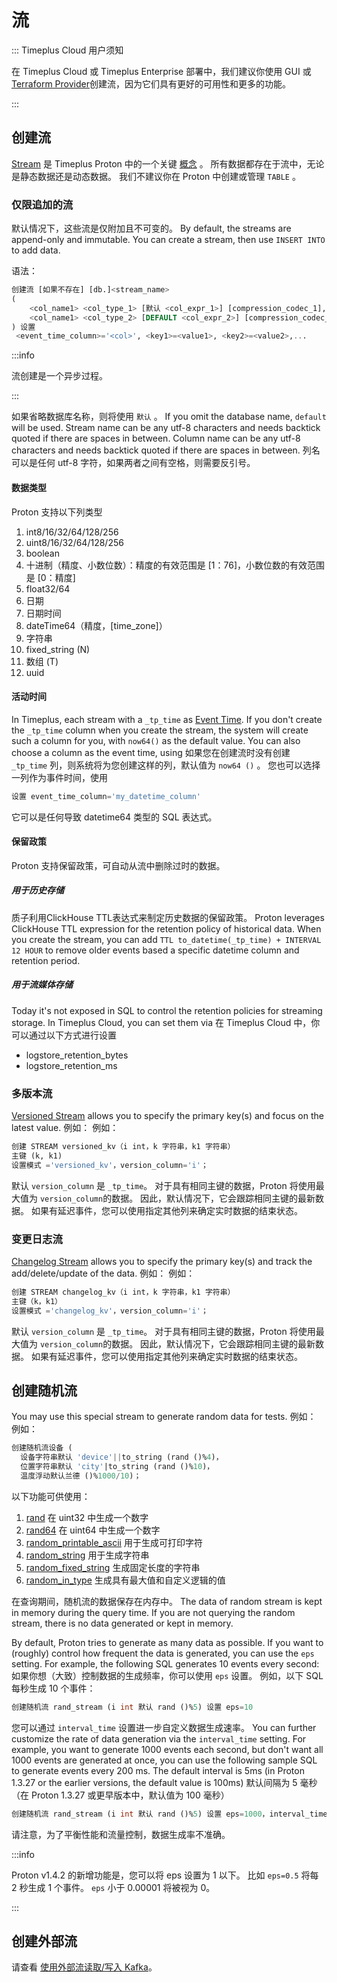 # 流

::: Timeplus Cloud 用户须知

在 Timeplus Cloud 或 Timeplus Enterprise 部署中，我们建议你使用 GUI 或 [Terraform Provider](terraform)创建流，因为它们具有更好的可用性和更多的功能。

:::

## 创建流

[Stream](working-with-streams) 是 Timeplus Proton 中的一个关键 [概念](glossary) 。 所有数据都存在于流中，无论是静态数据还是动态数据。 我们不建议你在 Proton 中创建或管理 `TABLE` 。

### 仅限追加的流

默认情况下，这些流是仅附加且不可变的。 By default, the streams are append-only and immutable. You can create a stream, then use `INSERT INTO` to add data.

语法：

```sql
创建流 [如果不存在] [db.]<stream_name>
(
    <col_name1> <col_type_1> [默认 <col_expr_1>] [compression_codec_1],
    <col_name1> <col_type_2> [DEFAULT <col_expr_2>] [compression_codec_2]
) 设置
 <event_time_column>='<col>', <key1>=<value1>, <key2>=<value2>,...
```

:::info

流创建是一个异步过程。

:::

如果省略数据库名称，则将使用 `默认` 。 If you omit the database name, `default` will be used. Stream name can be any utf-8 characters and needs backtick quoted if there are spaces in between. Column name can be any utf-8 characters and needs backtick quoted if there are spaces in between. 列名可以是任何 utf-8 字符，如果两者之间有空格，则需要反引号。

#### 数据类型

Proton 支持以下列类型

1. int8/16/32/64/128/256
2. uint8/16/32/64/128/256
3. boolean
4. 十进制（精度、小数位数）：精度的有效范围是 [1：76]，小数位数的有效范围是 [0：精度]
5. float32/64
6. 日期
7. 日期时间
8. dateTime64（精度，[time_zone]）
9. 字符串
10. fixed_string (N)
11. 数组 (T)
12. uuid

#### 活动时间

In Timeplus, each stream with a `_tp_time` as [Event Time](eventtime). If you don't create the `_tp_time` column when you create the stream, the system will create such a column for you, with `now64()` as the default value. You can also choose a column as the event time, using 如果您在创建流时没有创建 `_tp_time` 列，则系统将为您创建这样的列，默认值为 `now64 ()` 。 您也可以选择一列作为事件时间，使用

```sql
设置 event_time_column='my_datetime_column'
```

 它可以是任何导致 datetime64 类型的 SQL 表达式。

#### 保留政策

Proton 支持保留政策，可自动从流中删除过时的数据。

##### 用于历史存储

质子利用ClickHouse TTL表达式来制定历史数据的保留政策。 Proton leverages ClickHouse TTL expression for the retention policy of historical data. When you create the stream, you can add `TTL to_datetime(_tp_time) + INTERVAL 12 HOUR` to remove older events based a specific datetime column and retention period.

##### 用于流媒体存储

Today it's not exposed in SQL to control the retention policies for streaming storage. In Timeplus Cloud, you can set them via 在 Timeplus Cloud 中，你可以通过以下方式进行设置

* logstore_retention_bytes
* logstore_retention_ms

### 多版本流

[Versioned Stream](versioned-stream) allows you to specify the primary key(s) and focus on the latest value. 例如： 例如：

```sql
创建 STREAM versioned_kv（i int，k 字符串，k1 字符串）
主键 (k, k1)
设置模式 ='versioned_kv'，version_column='i'；
```

默认 `version_column` 是 `_tp_time`。 对于具有相同主键的数据，Proton 将使用最大值为  `version_column`的数据。 因此，默认情况下，它会跟踪相同主键的最新数据。 如果有延迟事件，您可以使用指定其他列来确定实时数据的结束状态。

### 变更日志流

[Changelog Stream](changelog-stream) allows you to specify the primary key(s) and track the add/delete/update of the data. 例如： 例如：

```sql
创建 STREAM changelog_kv（i int，k 字符串，k1 字符串）
主键（k，k1）
设置模式 ='changelog_kv'，version_column='i'；
```

默认 `version_column` 是 `_tp_time`。 对于具有相同主键的数据，Proton 将使用最大值为  `version_column`的数据。 因此，默认情况下，它会跟踪相同主键的最新数据。 如果有延迟事件，您可以使用指定其他列来确定实时数据的结束状态。

## 创建随机流

You may use this special stream to generate random data for tests. 例如： 例如：

```sql
创建随机流设备 (
  设备字符串默认 'device'||to_string (rand ()%4)，
  位置字符串默认 'city'|to_string (rand ()%10)，
  温度浮动默认兰德 ()%1000/10)；
```

以下功能可供使用：

1. [rand](functions_for_random#rand) 在 uint32 中生成一个数字
2. [rand64](functions_for_random#rand64) 在 uint64 中生成一个数字
3. [random_printable_ascii](functions_for_random#random_printable_ascii) 用于生成可打印字符
4. [random_string](functions_for_random#random_string) 用于生成字符串
5. [random_fixed_string](functions_for_random#random_fixed_string) 生成固定长度的字符串
7. [random_in_type](functions_for_random#random_in_type) 生成具有最大值和自定义逻辑的值

在查询期间，随机流的数据保存在内存中。 The data of random stream is kept in memory during the query time. If you are not querying the random stream, there is no data generated or kept in memory.

By default, Proton tries to generate as many data as possible. If you want to (roughly) control how frequent the data is generated, you can use the `eps` setting. For example, the following SQL generates 10 events every second: 如果你想（大致）控制数据的生成频率，你可以使用 `eps` 设置。 例如，以下 SQL 每秒生成 10 个事件：

```sql
创建随机流 rand_stream (i int 默认 rand ()%5) 设置 eps=10
```

您可以通过 `interval_time` 设置进一步自定义数据生成速率。 You can further customize the rate of data generation via the `interval_time` setting. For example, you want to generate 1000 events each second, but don't want all 1000 events are generated at once, you can use the following sample SQL to generate events every 200 ms. The default interval is 5ms (in Proton 1.3.27 or the earlier versions, the default value is 100ms) 默认间隔为 5 毫秒（在 Proton 1.3.27 或更早版本中，默认值为 100 毫秒）

```sql
创建随机流 rand_stream (i int 默认 rand ()%5) 设置 eps=1000，interval_time=200
```

请注意，为了平衡性能和流量控制，数据生成率不准确。

:::info

Proton v1.4.2 的新增功能是，您可以将 eps 设置为 1 以下。 比如 `eps=0.5` 将每 2 秒生成 1 个事件。 `eps` 小于 0.00001 将被视为 0。

:::

## 创建外部流

请查看 [使用外部流读取/写入 Kafka](proton-kafka)。
